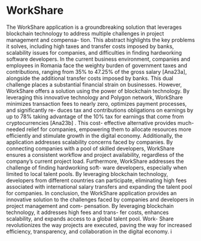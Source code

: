 # WorkShare

The WorkShare application is a groundbreaking solution that leverages blockchain
technology to address multiple challenges in project management and compensa-
tion. This abstract highlights the key problems it solves, including high taxes and
transfer costs imposed by banks, scalability issues for companies, and difficulties in
finding hardworking software developers.
In the current business environment, companies and employees in Romania face
the weighty burden of government taxes and contributions, ranging from 35% to
47.25% of the gross salary [Ana23a], alongside the additional transfer costs imposed
by banks. This dual challenge places a substantial financial strain on businesses.
However, WorkShare offers a solution using the power of blockchain technology. By
leveraging this innovative technology and Polygon network, WorkShare minimizes
transaction fees to nearly zero, optimizes payment processes, and significantly re-
duces tax and contributions obligations on earnings by up to 78% taking advantage
of the 10% tax for earnings that come from cryptocurrencies [Ana23b] . This cost-
effective alternative provides much-needed relief for companies, empowering them
to allocate resources more efficiently and stimulate growth in the digital economy.
Additionally, the application addresses scalability concerns faced by companies.
By connecting companies with a pool of skilled developers, WorkShare ensures a
consistent workflow and project availability, regardless of the company’s current
project load.
Furthermore, WorkShare addresses the challenge of finding hardworking soft-
ware developers, especially when limited to local talent pools. By leveraging blockchain
technology, developers from different countries can participate, eliminating high
fees associated with international salary transfers and expanding the talent pool for
companies.
In conclusion, the WorkShare application provides an innovative solution to the
challenges faced by companies and developers in project management and com-
pensation. By leveraging blockchain technology, it addresses high fees and trans-
fer costs, enhances scalability, and expands access to a global talent pool. Work-
Share revolutionizes the way projects are executed, paving the way for increased
efficiency, transparency, and collaboration in the digital economy.
i

